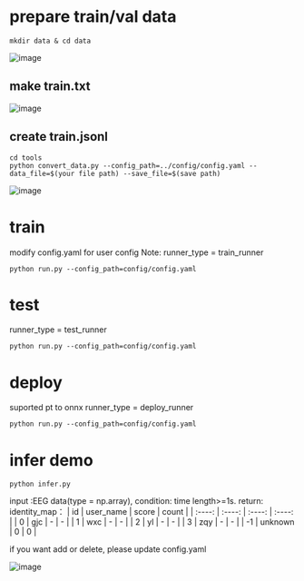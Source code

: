 # prepare train/val data
```
mkdir data & cd data
```
![image](https://github.com/CUITCHENSIYU/identity_recognition/assets/52771861/75b7a729-c114-4d31-881e-23b6d7fbbba7)
## make train.txt
![image](https://github.com/CUITCHENSIYU/identity_recognition/assets/52771861/cae43883-760f-44aa-8e43-8d420e8742fc)

## create train.jsonl
```
cd tools
python convert_data.py --config_path=../config/config.yaml --data_file=$(your file path) --save_file=$(save path)
```
![image](https://github.com/CUITCHENSIYU/identity_recognition/assets/52771861/74e9100f-e0eb-4532-b422-a6c91f1d9c54)

# train
modify config.yaml for user config
Note: runner_type = train_runner
```
python run.py --config_path=config/config.yaml
```

# test
runner_type = test_runner
```
python run.py --config_path=config/config.yaml
```

# deploy
suported pt to onnx
runner_type = deploy_runner
```
python run.py --config_path=config/config.yaml
```

# infer demo
```
python infer.py
```
input :EEG data(type = np.array), condition: time length>=1s.
return: identity_map：
| id | user_name | score | count |
| :----: | :----: | :----: | :----: |
| 0 | gjc | - | - |
| 1 | wxc | - | - |
| 2 | yl | - | - |
| 3 | zqy | - | - |
| -1 | unknown | 0 | 0 |

if you want add or delete, please update config.yaml

![image](https://github.com/CUITCHENSIYU/identity_recognition/assets/52771861/6aba7815-a4e8-4004-b481-858ac0865719)
